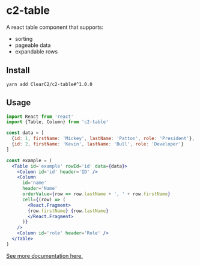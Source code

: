 # c2-table

A react table component that supports:

- sorting
- pageable data
- expandable rows

## Install

```
yarn add ClearC2/c2-table#^1.0.0
```

## Usage

```jsx
import React from 'react'
import {Table, Column} from 'c2-table'

const data = [
  {id: 1, firstName: 'Mickey', lastName: 'Patton', role: 'President'},
  {id: 2, firstName: 'Kevin', lastName: 'Bull', role: 'Developer'}
]

const example = (
  <Table id='example' rowId='id' data={data}>
    <Column id='id' header='ID' />
    <Column
      id='name'
      header='Name'
      orderValue={row => row.lastName + ', ' + row.firstName}
      cell={(row) => (
        <React.Fragment>
        {row.firstName} {row.lastName}
        </React.Fragment>
      )}
    />
    <Column id='role' header='Role' />
  </Table>
)
````

[See more documentation here.](https://clearc2.github.io/c2-table/)